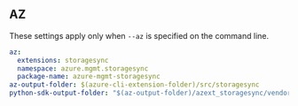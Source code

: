 ## AZ

These settings apply only when `--az` is specified on the command line.

``` yaml $(az)
az:
  extensions: storagesync
  namespace: azure.mgmt.storagesync
  package-name: azure-mgmt-storagesync
az-output-folder: $(azure-cli-extension-folder)/src/storagesync
python-sdk-output-folder: "$(az-output-folder)/azext_storagesync/vendored_sdks/storagesync"
```
